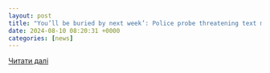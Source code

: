 ```yaml
---
layout: post
title: "You’ll be buried by next week’: Police probe threatening text messages sent to Israelis | The Times of Israel"
date: 2024-08-10 08:20:31 +0000
categories: [news]
---
```


[Читати далі](https://www.timesofisrael.com/youll-be-buried-by-next-week-police-probe-threatening-text-messages-sent-to-israelis/)
